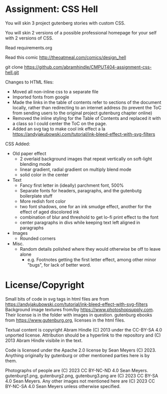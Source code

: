Assignment: CSS Hell
====================

You will skin 3 project gutenberg stories with custom CSS.

You will skin 2 versions of a possible professional homepage for your
self with 2 versions of CSS.

Read requirements.org

Read this comic http://theoatmeal.com/comics/design_hell

git clone https://github.com/abramhindle/CMPUT404-assignment-css-hell.git


Changes to HTML files:
- Moved all non-inline css to a separate file
- Imported fonts from google
- Made the links in the table of contents refer to sections of the document locally, rather than redirecting to an internet address (to prevent the ToC from sending users to the original project gutenburg chapter online)
- Removed the inline styling for the Table of Contents and replaced it with a class so I could center the ToC on the page.
- Added an svg tag to make cool ink effect a la https://andyjakubowski.com/tutorial/ink-bleed-effect-with-svg-filters

CSS Added:
- Old paper effect
    - 2 overlaid background images that repeat vertically on soft-light blending mode
    - linear gradient, radial gradient on multiply blend mode
    - solid color in the center
- Text
    - Fancy first letter in (ideally) parchment font, 500%
    - Separate fonts for headers, paragraphs, and the gutenbutg boilerplate stuff
    - More redish font color
    - two font shadows, one for an ink smudge effect, another for the effect of aged discolored ink
    - combination of blur and threshold to get lo-fi print effect to the font
    - center paragraphs in divs while keeping text left aligned in paragraphs
- Images
  - Rounded corners
- Misc.
  - Random details polished where they would otherwise be off to leave alone
    - e.g. Footnotes getting the first letter effect, among other minor "bugs", for lack of better word.

License/Copyright
=================

Small bits of code in svg tags in html files are from https://andyjakubowski.com/tutorial/ink-bleed-effect-with-svg-filters
Background image textures from/by https://www.photoshopsupply.com. Their license is in the folder with images in question.
gutenburg ebooks from https://www.gutenburg.org, licenses in the html files.

Textual content is copyright Abram Hindle (C) 2013 under the CC-BY-SA
4.0 unported license. Attribution should be a hyperlink to the
repository and (C) 2013 Abram Hindle visibile in the text.

Code is licensed under the Apache 2.0 license by Sean Meyers (C) 2023. Anything originally by gutenburg or other mentioned parties here is by them.

Photographs of people are (C) 2023 CC BY-NC-ND 4.0 Sean Meyers.
gutenburg1.png, gutenburg2.png, gutenburg3.png are (C) 2023 CC BY-SA 4.0 Sean Meyers.
Any other images not mentioned here are (C) 2023 CC BY-NC-SA 4.0 Sean Meyers unless otherwise specified.



